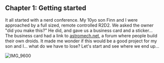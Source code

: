 ## Chapter 1: Getting started 

It all started with a nerd conference. My 10yo son Finn and I were approached by a full sized, remote controlled R2D2. We asked the owner "did you make this?" He did, and gave us a business card and a sticker... The business card had a link to [astromech.net](https://astromech.net/), a forum where people build their own droids. It made me wonder if this would be a good project for my son and I... what do we have to lose? Let's start and see where we end up...

![IMG_9600](https://user-images.githubusercontent.com/8389039/171160168-732fd090-671a-42c3-8b56-6abb2677d270.jpg)
